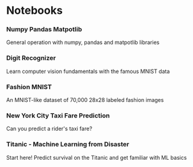 # Notebooks

### Numpy Pandas Matpotlib
General operation with numpy, pandas and matpotlib libraries

### Digit Recognizer
Learn computer vision fundamentals with the famous MNIST data

### Fashion MNIST
An MNIST-like dataset of 70,000 28x28 labeled fashion images

### New York City Taxi Fare Prediction
Can you predict a rider's taxi fare?

### Titanic - Machine Learning from Disaster
Start here! Predict survival on the Titanic and get familiar with ML basics
